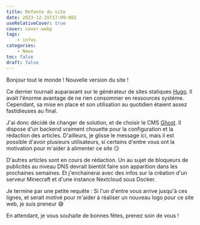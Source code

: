 ```yaml
---
title: Refonte du site
date: 2023-12-25T17:09:08Z
useRelativeCover: true
cover: cover.webp
tags:
    - infos
categories:
    - News
toc: false
draft: false
---
```


Bonjour tout le monde ! Nouvelle version du site !

Ce dernier tournait auparavant sur le générateur de sites statiques [Hugo](https://gohugo.io/). Il avait l'énorme avantage de ne rien consommer en ressources système. Cependant, sa mise en place et son utilisation au quotidien étaient assez fastidieuses au final.

J'ai donc décidé de changer de solution, et de choisir le CMS [Ghost](https://ghost.org/). Il dispose d'un backend vraiment chouette pour la configuration et la rédaction des articles. D'ailleurs, je glisse le message ici, mais il est possible d'avoir plusieurs utilisateurs, si certains d'entre vous ont la motivation pour m'aider à alimenter ce site :smirk:

D'autres articles sont en cours de rédaction. Un au sujet de bloqueurs de publicités au niveau DNS devrait bientôt faire son apparition dans les prochaines semaines. Et j'enchainerai avec des infos sur la création d'un serveur Minecraft et d'une instance Nextcloud sous Docker.

Je termine par une petite requête : Si l'un d'entre vous arrive jusqu'à ces lignes, et serait motivé pour m'aider à réaliser un nouveau logo pour ce site web, je suis preneur :sweat_smile:

En attendant, je vous souhaite de bonnes fêtes, prenez soin de vous !

